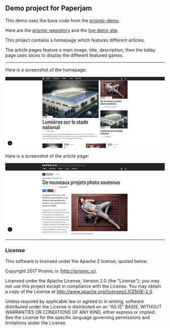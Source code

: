 ## Demo project for Paperjam

This demo uses the base code from the [prismic-demo](https://github.com/arnaudlewis/prismic-demo).

Here are the [prismic repository](https://paperjam-demo.prismic.io/) and the [live demo site](https://cryptic-sands-91582.herokuapp.com/).


This project contains a homepage which features different articles.

The article pages feature a main image, title, description, then the lobby page uses slices to display the different featured games.

------------------------------------

Here is a screenshot of the homepage:

![Homepage](public/images/screenshot-homepage.png)

Here is a screenshot of the article page:

![Article Page](public/images/screenshot-article.png)


------------------------------------
### License

This software is licensed under the Apache 2 license, quoted below.

Copyright 2017 Prismic.io (http://prismic.io).

Licensed under the Apache License, Version 2.0 (the "License"); you may not use this project except in compliance with the License. You may obtain a copy of the License at http://www.apache.org/licenses/LICENSE-2.0.

Unless required by applicable law or agreed to in writing, software distributed under the License is distributed on an "AS IS" BASIS, WITHOUT WARRANTIES OR CONDITIONS OF ANY KIND, either express or implied. See the License for the specific language governing permissions and limitations under the License.